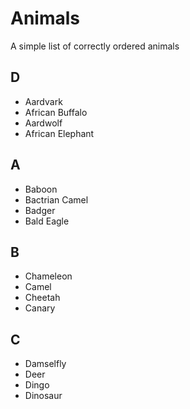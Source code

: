 # Animals
A simple list of correctly ordered animals

## D
- Aardvark
- African Buffalo
- Aardwolf
- African Elephant

## A
- Baboon
- Bactrian Camel
- Badger
- Bald Eagle

## B
- Chameleon
- Camel
- Cheetah
- Canary

## C
- Damselfly
- Deer
- Dingo
- Dinosaur